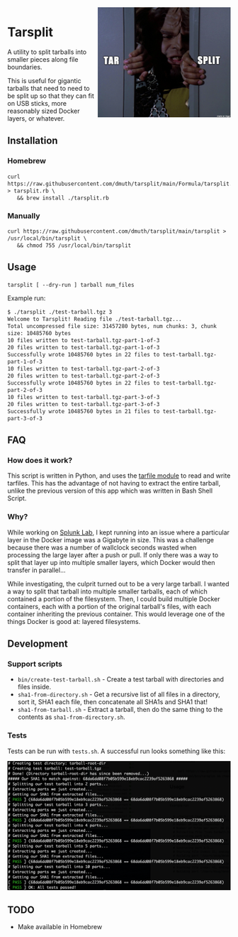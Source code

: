 <img src="./img/tarsplit.png" width="300" align="right" />

# Tarsplit

A utility to split tarballs into smaller pieces along file boundaries.

This is useful for gigantic tarballs that need to need to be split up so that they can fit on USB sticks, more reasonably sized Docker layers, or whatever.



## Installation

### Homebrew

```
curl https://raw.githubusercontent.com/dmuth/tarsplit/main/Formula/tarsplit.rb > tarsplit.rb \
   && brew install ./tarsplit.rb
```


### Manually

```
curl https://raw.githubusercontent.com/dmuth/tarsplit/main/tarsplit > /usr/local/bin/tarsplit \
   && chmod 755 /usr/local/bin/tarsplit
```


## Usage

`tarsplit [ --dry-run ] tarball num_files`

Example run:
```
$ ./tarsplit ./test-tarball.tgz 3
Welcome to Tarsplit! Reading file ./test-tarball.tgz...
Total uncompressed file size: 31457280 bytes, num chunks: 3, chunk size: 10485760 bytes
10 files written to test-tarball.tgz-part-1-of-3
20 files written to test-tarball.tgz-part-1-of-3
Successfully wrote 10485760 bytes in 22 files to test-tarball.tgz-part-1-of-3
10 files written to test-tarball.tgz-part-2-of-3
20 files written to test-tarball.tgz-part-2-of-3
Successfully wrote 10485760 bytes in 22 files to test-tarball.tgz-part-2-of-3
10 files written to test-tarball.tgz-part-3-of-3
20 files written to test-tarball.tgz-part-3-of-3
Successfully wrote 10485760 bytes in 21 files to test-tarball.tgz-part-3-of-3
```


## FAQ

### How does it work?

This script is written in Python, and uses the <a href="https://docs.python.org/3/library/tarfile.html">tarfile module</a> 
to read and write tarfiles.  This has the advantage of not having to extract the entire tarball,
unlike the previous version of this app which was written in Bash Shell Script.


### Why?

While working on <a href="https://github.com/dmuth/splunk-lab">Splunk Lab</a>, I kept running into
an issue where a particular layer in the Docker image was a Gigabyte in size.  This was a challenge because
there was a number of wallclock seconds wasted when processing the large layer after a push or pull.  If 
only there was a way to split that layer up into multiple smaller layers, which Docker would then 
transfer in parallel...

While investigating, the culprit turned out to be a very large tarball.  I wanted a way to split that
tarball into multiple smaller tarballs, each of which contained a portion of the filesystem.  Then, I could
build multiple Docker containers, each with a portion of the original tarball's files, with each container
inheriting the previous container.  This would leverage one of the things Docker is good at: layered filesystems.


## Development

### Support scripts

- `bin/create-test-tarball.sh` - Create a test tarball with directories and files inside.
- `sha1-from-directory.sh` - Get a recursive list of all files in a directory, sort it, SHA1 each file, then concatenate all SHA1s and SHA1 that!
- `sha1-from-tarball.sh` - Extract a tarball, then do the same thing to the contents as `sha1-from-directory.sh`.


### Tests

Tests can be run with `tests.sh`.  A successful run looks something like this:

<img src="./img/tests.png" />


## TODO

- Make available in Homebrew


